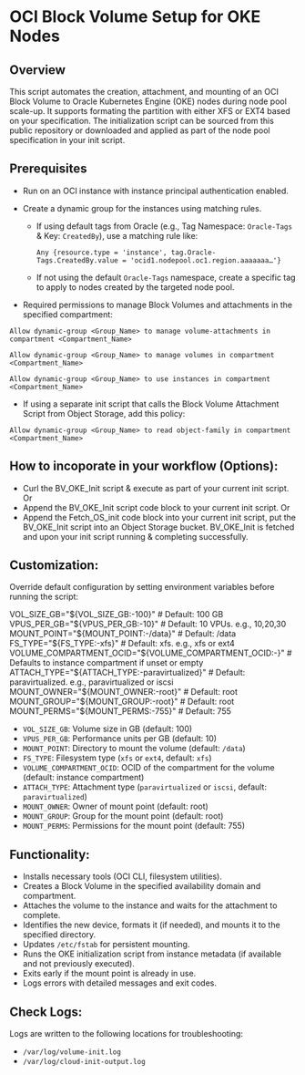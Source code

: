 # OCI Block Volume Setup for OKE Nodes

## Overview
This script automates the creation, attachment, and mounting of an OCI Block Volume to Oracle Kubernetes Engine (OKE) nodes during node pool scale-up. It supports formating the partition with either XFS or EXT4 based on your specification. The initialization script can be sourced from this public repository or downloaded and applied as part of the node pool specification in your init script.

## Prerequisites
- Run on an OCI instance with instance principal authentication enabled.
- Create a dynamic group for the instances using matching rules.
  - If using default tags from Oracle (e.g., Tag Namespace: `Oracle-Tags` & Key: `CreatedBy`), use a matching rule like:
    ```
    Any {resource.type = 'instance', tag.Oracle-Tags.CreatedBy.value = 'ocid1.nodepool.oc1.region.aaaaaaa…'}
    ```
  - If not using the default `Oracle-Tags` namespace, create a specific tag to apply to nodes created by the targeted node pool.

- Required permissions to manage Block Volumes and attachments in the specified compartment:
```
Allow dynamic-group <Group_Name> to manage volume-attachments in compartment <Compartment_Name>
```
```
Allow dynamic-group <Group_Name> to manage volumes in compartment <Compartment_Name>
```
```
Allow dynamic-group <Group_Name> to use instances in compartment <Compartment_Name>
```

- If using a separate init script that calls the Block Volume Attachment Script from Object Storage, add this policy:
```
Allow dynamic-group <Group_Name> to read object-family in compartment <Compartment_Name>
```

## How to incoporate in your workflow (Options):
- Curl the BV_OKE_Init script & execute as part of your current init script. Or
- Append the BV_OKE_Init script code block to your current init script. Or 
- Append the Fetch_OS_init code block into your current init script, put the BV_OKE_Init script into an Object Storage bucket. BV_OKE_Init is fetched and upon your init script running & completing successfully.


## Customization:
Override default configuration by setting environment variables before running the script:

VOL_SIZE_GB="${VOL_SIZE_GB:-100}"          # Default: 100 GB 
VPUS_PER_GB="${VPUS_PER_GB:-10}"           # Default: 10 VPUs. e.g., 10,20,30
MOUNT_POINT="${MOUNT_POINT:-/data}"        # Default: /data 
FS_TYPE="${FS_TYPE:-xfs}"                  # Default: xfs. e.g., xfs or ext4
VOLUME_COMPARTMENT_OCID="${VOLUME_COMPARTMENT_OCID:-}"  # Defaults to instance compartment if unset or empty
ATTACH_TYPE="${ATTACH_TYPE:-paravirtualized}"           # Default: paravirtualized. e.g., paravirtualized or iscsi
MOUNT_OWNER="${MOUNT_OWNER:-root}"         # Default: root
MOUNT_GROUP="${MOUNT_GROUP:-root}"         # Default: root 
MOUNT_PERMS="${MOUNT_PERMS:-755}"          # Default: 755

- `VOL_SIZE_GB`: Volume size in GB (default: 100)
- `VPUS_PER_GB`: Performance units per GB (default: 10)
- `MOUNT_POINT`: Directory to mount the volume (default: `/data`)
- `FS_TYPE`: Filesystem type (`xfs` or `ext4`, default: `xfs`)
- `VOLUME_COMPARTMENT_OCID`: OCID of the compartment for the volume (default: instance compartment)
- `ATTACH_TYPE`: Attachment type (`paravirtualized` or `iscsi`, default: `paravirtualized`)
- `MOUNT_OWNER`: Owner of mount point (default: root)
- `MOUNT_GROUP`: Group for the mount point (default: root) 
- `MOUNT_PERMS`: Permissions for the mount point (default: 755)

## Functionality:
- Installs necessary tools (OCI CLI, filesystem utilities).
- Creates a Block Volume in the specified availability domain and compartment.
- Attaches the volume to the instance and waits for the attachment to complete.
- Identifies the new device, formats it (if needed), and mounts it to the specified directory.
- Updates `/etc/fstab` for persistent mounting.
- Runs the OKE initialization script from instance metadata (if available and not previously executed).
- Exits early if the mount point is already in use.
- Logs errors with detailed messages and exit codes.

## Check Logs:
Logs are written to the following locations for troubleshooting:
- `/var/log/volume-init.log`
- `/var/log/cloud-init-output.log`
